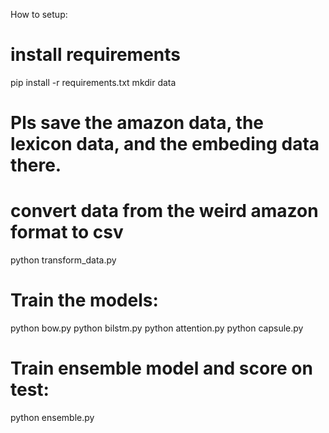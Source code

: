 How to setup:

# install requirements
pip install -r requirements.txt
mkdir data
# Pls save the amazon data, the lexicon data, and the embeding data there.
# convert data from the weird amazon format to csv 
python transform_data.py

# Train the models:
python bow.py
python bilstm.py
python attention.py
python capsule.py

# Train ensemble model and score on test:
python ensemble.py
